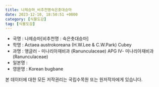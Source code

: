 ```yaml
---
title: 나제승마_비추천명숙은촛대승마
date: 2023-12-10, 18:50:51 +0800
category: [식물도감]
tag: [식물도감]
---
```




- 국명 : 나제승마[비추천명 : 숙은촛대승마]
- 학명 : Actaea austrokoreana (H.W.Lee & C.W.Park) Cubey
- 과명 : 앵글러 - 미나리아재비과 (Ranunculaceae) APG Ⅳ- 미나리아재비과 (Ranunculaceae)
- 일본명 : 
- 영문명 : Korean bugbane








본 데이터에 대한 모든 저작권리는 국립수목원 또는 원저작자에게 있습니다.
